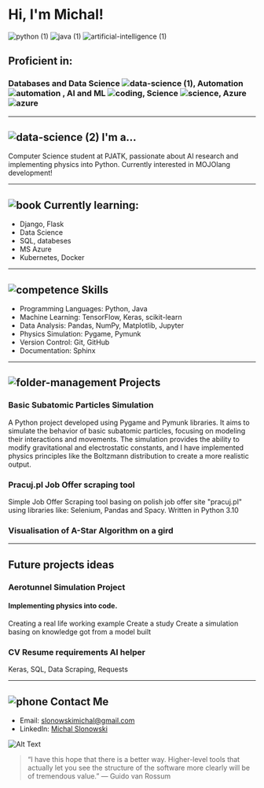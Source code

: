 # Hi, I'm Michal!

![python (1)](https://github.com/gluchy1/gluchy1/assets/70800019/2244e384-f183-4824-ad23-c49b49a747b0) ![java (1)](https://github.com/gluchy1/gluchy1/assets/70800019/29c2b56b-437c-4d98-b9c7-3409a65e50e3) ![artificial-intelligence (1)](https://github.com/gluchy1/gluchy1/assets/70800019/5b6d4fb8-c721-469e-aae4-a0358427a9c1)



## Proficient in:
### Databases and Data Science ![data-science (1)](https://github.com/gluchy1/gluchy1/assets/70800019/4fb05ede-dc3c-49db-ae92-21a8087aa5c3), Automation ![automation](https://github.com/gluchy1/gluchy1/assets/70800019/e6c92672-e444-4f88-bf72-f31c464169bf) , AI and ML ![coding](https://github.com/gluchy1/gluchy1/assets/70800019/7d3500a8-1514-4761-b588-0b8d5ccaec87), Science ![science](https://github.com/gluchy1/gluchy1/assets/70800019/c40da5b8-527e-43af-9eac-988a82c78da8), Azure ![azure](https://github.com/gluchy1/gluchy1/assets/70800019/e8d15aab-af8a-45d7-a010-8c98e02a9405)

---

## ![data-science (2)](https://github.com/gluchy1/gluchy1/assets/70800019/350d1e27-ec66-4324-a321-b5bc52c0d1b2) I'm a...
Computer Science student at PJATK, passionate about AI research and implementing physics into Python.
Currently interested in MOJOlang development!

---

## ![book](https://github.com/gluchy1/gluchy1/assets/70800019/726bb3c5-1802-44e4-99d5-7c7704ca5f0c) Currently learning:
- Django, Flask
- Data Science
- SQL, databeses
- MS Azure
- Kubernetes, Docker

---

## ![competence](https://github.com/gluchy1/gluchy1/assets/70800019/a5301243-b00d-4baa-9447-4eb81e084a65) Skills

- Programming Languages: Python, Java
- Machine Learning: TensorFlow, Keras, scikit-learn
- Data Analysis: Pandas, NumPy, Matplotlib, Jupyter
- Physics Simulation: Pygame, Pymunk
- Version Control: Git, GitHub
- Documentation: Sphinx

---

## ![folder-management](https://github.com/gluchy1/gluchy1/assets/70800019/6963ee70-9c94-4694-a25c-23d728601b36) Projects

### Basic Subatomic Particles Simulation

A Python project developed using Pygame and Pymunk libraries. It aims to simulate the behavior of basic subatomic particles, focusing on modeling their interactions and movements. The simulation provides the ability to modify gravitational and electrostatic constants, and I have implemented physics principles like the Boltzmann distribution to create a more realistic output.

### Pracuj.pl Job Offer scraping tool
Simple Job Offer Scraping tool basing on polish job offer site "pracuj.pl" using libraries like: Selenium, Pandas and Spacy. Written in Python 3.10

### Visualisation of A-Star Algorithm on a gird

---

## Future projects ideas

### Aerotunnel Simulation Project
#### Implementing physics into code.
Creating a real life working example
Create a study
Create a simulation basing on knowledge got from a model built

### CV Resume requirements AI helper
Keras, SQL, Data Scraping, Requests

---

## ![phone](https://github.com/gluchy1/gluchy1/assets/70800019/b97f75d1-93e3-46d1-a8fb-488912f7789c) Contact Me

- Email: slonowskimichal@gmail.com
- LinkedIn: [Michal Slonowski](https://www.linkedin.com/in/michalslonowski/)


![Alt Text](https://media2.giphy.com/media/v1.Y2lkPTc5MGI3NjExNjFjODU0NTA0NmYyOWVmOGQ0NzhiYTE4MTk3MDhiYzYxYzc5YzE0ZiZlcD12MV9pbnRlcm5hbF9naWZzX2dpZklkJmN0PWc/gG9fVWJdN41NeiHhzk/giphy.gif)
> “I have this hope that there is a better way. Higher-level tools that actually let you see the structure of the software more clearly will be of tremendous value.”
— Guido van Rossum

